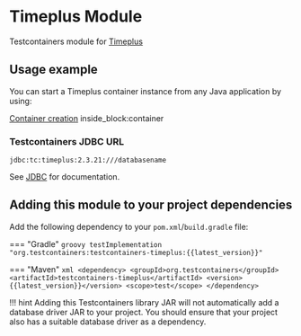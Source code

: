 # Timeplus Module

Testcontainers module for [Timeplus](https://hub.docker.com/r/timeplus/timeplusd)

## Usage example

You can start a Timeplus container instance from any Java application by using:

<!--codeinclude-->
[Container creation](../../../modules/timeplus/src/test/java/org/testcontainers/timeplus/TimeplusContainerTest.java) inside_block:container
<!--/codeinclude-->

### Testcontainers JDBC URL

`jdbc:tc:timeplus:2.3.21:///databasename`

See [JDBC](./jdbc.md) for documentation.

## Adding this module to your project dependencies

Add the following dependency to your `pom.xml`/`build.gradle` file:

=== "Gradle"
    ```groovy
    testImplementation "org.testcontainers:testcontainers-timeplus:{{latest_version}}"
    ```

=== "Maven"
    ```xml
    <dependency>
        <groupId>org.testcontainers</groupId>
        <artifactId>testcontainers-timeplus</artifactId>
        <version>{{latest_version}}</version>
        <scope>test</scope>
    </dependency>
    ```

!!! hint
    Adding this Testcontainers library JAR will not automatically add a database driver JAR to your project. You should ensure that your project also has a suitable database driver as a dependency.

